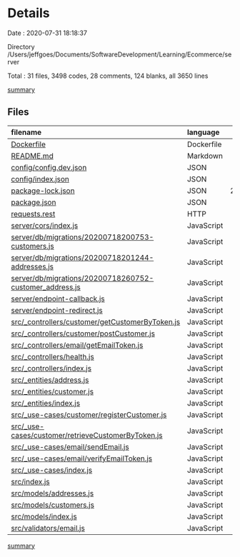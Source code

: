 # Details

Date : 2020-07-31 18:18:37

Directory /Users/jeffgoes/Documents/SoftwareDevelopment/Learning/Ecommerce/server

Total : 31 files,  3498 codes, 28 comments, 124 blanks, all 3650 lines

[summary](results.md)

## Files
| filename | language | code | comment | blank | total |
| :--- | :--- | ---: | ---: | ---: | ---: |
| [Dockerfile](/Dockerfile) | Dockerfile | 21 | 2 | 9 | 32 |
| [README.md](/README.md) | Markdown | 11 | 0 | 6 | 17 |
| [config/config.dev.json](/config/config.dev.json) | JSON | 9 | 0 | 1 | 10 |
| [config/index.json](/config/index.json) | JSON | 9 | 0 | 1 | 10 |
| [package-lock.json](/package-lock.json) | JSON | 2,811 | 0 | 1 | 2,812 |
| [package.json](/package.json) | JSON | 33 | 0 | 1 | 34 |
| [requests.rest](/requests.rest) | HTTP | 11 | 3 | 7 | 21 |
| [server/cors/index.js](/server/cors/index.js) | JavaScript | 5 | 0 | 0 | 5 |
| [server/db/migrations/20200718200753-customers.js](/server/db/migrations/20200718200753-customers.js) | JavaScript | 37 | 0 | 2 | 39 |
| [server/db/migrations/20200718201244-addresses.js](/server/db/migrations/20200718201244-addresses.js) | JavaScript | 42 | 0 | 3 | 45 |
| [server/db/migrations/20200718260752-customer_address.js](/server/db/migrations/20200718260752-customer_address.js) | JavaScript | 36 | 0 | 3 | 39 |
| [server/endpoint-callback.js](/server/endpoint-callback.js) | JavaScript | 26 | 0 | 1 | 27 |
| [server/endpoint-redirect.js](/server/endpoint-redirect.js) | JavaScript | 26 | 0 | 1 | 27 |
| [src/_controllers/customer/getCustomerByToken.js](/src/_controllers/customer/getCustomerByToken.js) | JavaScript | 29 | 0 | 3 | 32 |
| [src/_controllers/customer/postCustomer.js](/src/_controllers/customer/postCustomer.js) | JavaScript | 41 | 0 | 5 | 46 |
| [src/_controllers/email/getEmailToken.js](/src/_controllers/email/getEmailToken.js) | JavaScript | 27 | 0 | 2 | 29 |
| [src/_controllers/health.js](/src/_controllers/health.js) | JavaScript | 11 | 0 | 1 | 12 |
| [src/_controllers/index.js](/src/_controllers/index.js) | JavaScript | 17 | 0 | 4 | 21 |
| [src/_entities/address.js](/src/_entities/address.js) | JavaScript | 26 | 0 | 5 | 31 |
| [src/_entities/customer.js](/src/_entities/customer.js) | JavaScript | 25 | 0 | 6 | 31 |
| [src/_entities/index.js](/src/_entities/index.js) | JavaScript | 8 | 0 | 3 | 11 |
| [src/_use-cases/customer/registerCustomer.js](/src/_use-cases/customer/registerCustomer.js) | JavaScript | 43 | 17 | 16 | 76 |
| [src/_use-cases/customer/retrieveCustomerByToken.js](/src/_use-cases/customer/retrieveCustomerByToken.js) | JavaScript | 16 | 0 | 4 | 20 |
| [src/_use-cases/email/sendEmail.js](/src/_use-cases/email/sendEmail.js) | JavaScript | 50 | 3 | 9 | 62 |
| [src/_use-cases/email/verifyEmailToken.js](/src/_use-cases/email/verifyEmailToken.js) | JavaScript | 17 | 1 | 5 | 23 |
| [src/_use-cases/index.js](/src/_use-cases/index.js) | JavaScript | 19 | 0 | 5 | 24 |
| [src/index.js](/src/index.js) | JavaScript | 31 | 0 | 9 | 40 |
| [src/models/addresses.js](/src/models/addresses.js) | JavaScript | 17 | 1 | 2 | 20 |
| [src/models/customers.js](/src/models/customers.js) | JavaScript | 16 | 1 | 2 | 19 |
| [src/models/index.js](/src/models/index.js) | JavaScript | 21 | 0 | 6 | 27 |
| [src/validators/email.js](/src/validators/email.js) | JavaScript | 7 | 0 | 1 | 8 |

[summary](results.md)